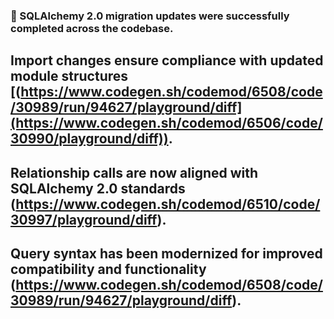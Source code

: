 ### 🎉 SQLAlchemy 2.0 migration updates were successfully completed across the codebase.

## Import changes ensure compliance with updated module structures [(https://www.codegen.sh/codemod/6508/code/30989/run/94627/playground/diff](https://www.codegen.sh/codemod/6506/code/30990/playground/diff)).

## Relationship calls are now aligned with SQLAlchemy 2.0 standards (https://www.codegen.sh/codemod/6510/code/30997/playground/diff).

## Query syntax has been modernized for improved compatibility and functionality (https://www.codegen.sh/codemod/6508/code/30989/run/94627/playground/diff).
